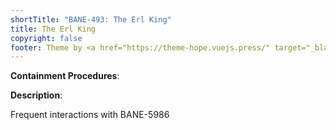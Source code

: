 ```yaml
---
shortTitle: "BANE-493: The Erl King"
title: The Erl King
copyright: false
footer: Theme by <a href="https://theme-hope.vuejs.press/" target="_blank">VuePress Theme Hope</a> | MIT Licensed, Copyright © 2019-present Mr.Hope
---
```


<ContainmentHeader baneid="493" containment="safe" disruption="safe" risk="safe" securityLevel="1" />

**Containment Procedures**:

**Description**:

Frequent interactions with BANE-5986
